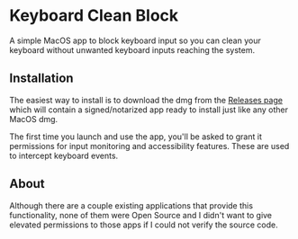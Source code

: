 # Keyboard Clean Block

A simple MacOS app to block keyboard input so you can clean your keyboard without 
unwanted keyboard inputs reaching the system.


## Installation

The easiest way to install is to download the dmg from the [Releases page](https://github.com/spyoungtech/keyboard-clean-block/releases) 
which will contain a signed/notarized app ready to install just like any other MacOS dmg.

The first time you launch and use the app, you'll be asked to grant it permissions for input monitoring and 
accessibility features. These are used to intercept keyboard events.


## About

Although there are a couple existing applications that provide this functionality, none of them were Open Source and I 
didn't want to give elevated permissions to those apps if I could not verify the source code.